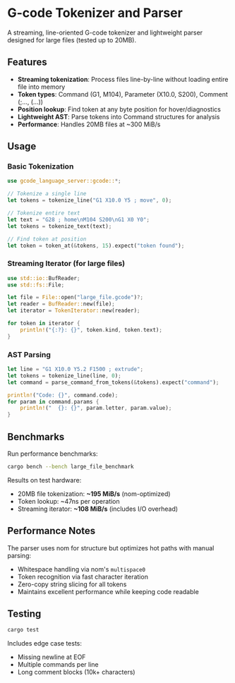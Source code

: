 # G-code Tokenizer and Parser

A streaming, line-oriented G-code tokenizer and lightweight parser designed for large files (tested up to 20MB).

## Features

- **Streaming tokenization**: Process files line-by-line without loading entire file into memory
- **Token types**: Command (G1, M104), Parameter (X10.0, S200), Comment (;..., (...))
- **Position lookup**: Find token at any byte position for hover/diagnostics
- **Lightweight AST**: Parse tokens into Command structures for analysis
- **Performance**: Handles 20MB files at ~300 MiB/s

## Usage

### Basic Tokenization

```rust
use gcode_language_server::gcode::*;

// Tokenize a single line
let tokens = tokenize_line("G1 X10.0 Y5 ; move", 0);

// Tokenize entire text
let text = "G28 ; home\nM104 S200\nG1 X0 Y0";
let tokens = tokenize_text(text);

// Find token at position
let token = token_at(&tokens, 15).expect("token found");
```

### Streaming Iterator (for large files)

```rust
use std::io::BufReader;
use std::fs::File;

let file = File::open("large_file.gcode")?;
let reader = BufReader::new(file);
let iterator = TokenIterator::new(reader);

for token in iterator {
    println!("{:?}: {}", token.kind, token.text);
}
```

### AST Parsing

```rust
let line = "G1 X10.0 Y5.2 F1500 ; extrude";
let tokens = tokenize_line(line, 0);
let command = parse_command_from_tokens(&tokens).expect("command");

println!("Code: {}", command.code);
for param in command.params {
    println!("  {}: {}", param.letter, param.value);
}
```

## Benchmarks

Run performance benchmarks:

```bash
cargo bench --bench large_file_benchmark
```

Results on test hardware:
- 20MB file tokenization: **~195 MiB/s** (nom-optimized)  
- Token lookup: ~47ns per operation
- Streaming iterator: **~108 MiB/s** (includes I/O overhead)

## Performance Notes

The parser uses nom for structure but optimizes hot paths with manual parsing:
- Whitespace handling via nom's `multispace0` 
- Token recognition via fast character iteration
- Zero-copy string slicing for all tokens
- Maintains excellent performance while keeping code readable

## Testing

```bash
cargo test
```

Includes edge case tests:
- Missing newline at EOF
- Multiple commands per line
- Long comment blocks (10k+ characters)

